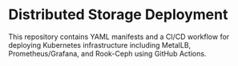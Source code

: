 # Distributed Storage Deployment

This repository contains YAML manifests and a CI/CD workflow for deploying Kubernetes infrastructure including MetalLB, Prometheus/Grafana, and Rook-Ceph using GitHub Actions.
